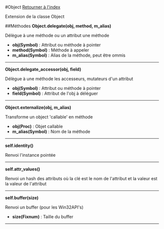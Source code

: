 #Object
[Retourner à l'index](README.md)

Extension de la classe Object

##Méthodes
**Object.delegate(obj, method, m_alias)**

Délègue à une méthode ou un attribut une méthode  
*    **obj(Symbol)** : Attribut ou méthode à pointer
*    **method(Symbol)** : Méthode à appeler
*    **m_alias(Symbol)** : Alias de la méthode, peut être ommis
  
- - -

**Object.delegate_accessor(obj, field)**

Délègue à une méthode les accesseurs, mutateurs d'un attribut  
*    **obj(Symbol)** : Attribut ou méthode à pointer
*    **field(Symbol)** : Attribut de l'obj à déléguer
  
- - -

**Object.externalize(obj, m_alias)**

Transforme un object 'callable' en méthode  
*    **obj(Proc)** : Objet callable
*    **m_alias(Symbol)** : Nom de la méthode
  
- - -

**self.identity()**

Renvoi l'instance pointée  
  
- - -

**self.attr_values()**

Renvoi un hash des attributs où la clé est le nom de l'attribut
                            et la valeur est la valeur de l'attribut  
  
- - -

**self.buffer(size)**

Renvoi un buffer (pour les Win32API's)  
*    **size(Fixnum)** : Taille du buffer
  
- - -

